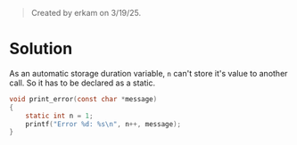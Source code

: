> Created by erkam on 3/19/25.

# Solution

As an automatic storage duration variable, `n` can't store it's value to another call. So it has to be declared as a static.

```c
void print_error(const char *message)
{
    static int n = 1;
    printf("Error %d: %s\n", n++, message);
}
```